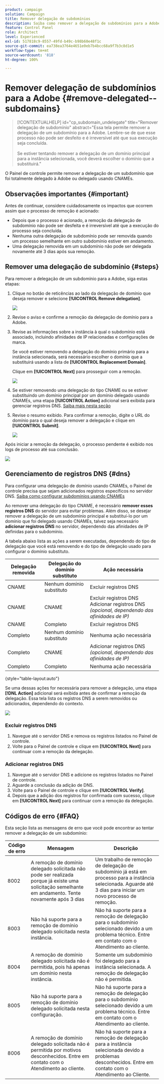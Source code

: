 ```yaml
---
product: campaign
solution: Campaign
title: Remover delegação de subdomínios
description: Saiba como remover a delegação de subdomínios para a Adobe.
feature: Control Panel
role: Architect
level: Experienced
exl-id: 517818c9-8557-49fd-b49c-b98b60e48f1c
source-git-commit: ea738ea3764e4651e0eb7b4bcc68a9f7b3c8d1e5
workflow-type: tm+mt
source-wordcount: '818'
ht-degree: 100%

---
```


# Remover delegação de subdomínios para a Adobe {#remove-delegated--subdomains}

>[!CONTEXTUALHELP]
>id="cp_subdomain_undelegate"
>title="Remover delegação de subdomínio"
>abstract="Essa tela permite remover a delegação de um subdomínio para a Adobe. Lembre-se de que esse processo não pode ser desfeito e é irreversível até que sua execução seja concluída.<br><br>Se estiver tentando remover a delegação de um domínio principal para a instância selecionada, você deverá escolher o domínio que a substituirá."

O Painel de controle permite remover a delegação de um subdomínio que foi totalmente delegado à Adobe ou delegado usando CNAMEs.

## Observações importantes {#important}

Antes de continuar, considere cuidadosamente os impactos que ocorrem assim que o processo de remoção é acionado:

* Depois que o processo é acionado, a remoção da delegação de subdomínio não pode ser desfeita e é irreversível até que a execução do processo seja concluída.
* Nenhuma outra delegação de subdomínio pode ser removida quando um processo semelhante em outro subdomínio estiver em andamento.
* Uma delegação removida em um subdomínio não pode ser delegada novamente até 3 dias após sua remoção.

## Remover uma delegação de subdomínio {#steps}

Para remover a delegação de um subdomínio para a Adobe, siga estas etapas:

1. Clique no botão de reticências ao lado da delegação de domínio que deseja remover e selecione **[!UICONTROL Remove delegation]**.

   ![](assets/undelegate-subdomain.png)

1. Revise o aviso e confirme a remoção da delegação de domínio para a Adobe.

1. Revise as informações sobre a instância à qual o subdomínio está associado, incluindo afinidades de IP relacionadas e configurações de marca.

   Se você estiver removendo a delegação do domínio primário para a instância selecionada, será necessário escolher o domínio que a substituirá usando a lista de **[!UICONTROL Replacement Domain]**.

   Clique em **[!UICONTROL Next]** para prosseguir com a remoção.

   ![](assets/undelegate-subdomain-details.png)

1. Se estiver removendo uma delegação do tipo CNAME ou se estiver substituindo um domínio principal por um domínio delegado usando CNAMEs, uma etapa **[!UICONTROL Action]** adicional será exibida para gerenciar registros DNS. [Saiba mais nesta seção](#dns)

1. Revise o resumo exibido. Para confirmar a remoção, digite o URL do domínio para o qual deseja remover a delegação e clique em **[!UICONTROL Submit]**.

   ![](assets/undelegate-submit.png)

Após iniciar a remoção da delegação, o processo pendente é exibido nos logs de processo até sua conclusão.

![](assets/undelegate-job.png)

## Gerenciamento de registros DNS {#dns}

Para configurar uma delegação de domínio usando CNAMEs, o Painel de controle precisa que sejam adicionados registros específicos no servidor DNS. [Saiba como configurar subdomínios usando CNAMEs](setting-up-new-subdomain.md#use-cnames)

Ao remover uma delegação do tipo CNAME, é necessário **remover esses registros DNS** do servidor para evitar problemas. Além disso, se desejar remover a delegação de um subdomínio principal e substituí-lo por um domínio que foi delegado usando CNAMEs, talvez seja necessário **adicionar registros DNS** no servidor, dependendo das afinidades de IP definidas para o subdomínio.

A tabela abaixo lista as ações a serem executadas, dependendo do tipo de delegação que você está removendo e do tipo de delegação usado para configurar o domínio substituto.

| Delegação removida | Delegação do domínio substituto | Ação necessária |
|  ---  |  ---  |  ---  |
| CNAME | Nenhum domínio substituto | Excluir registros DNS |
| CNAME | CNAME | Excluir registros DNS <br/>Adicionar registros DNS *(opcional, dependendo das afinidades de IP)* |
| CNAME | Completo | Excluir registros DNS |
| Completo | Nenhum domínio substituto | Nenhuma ação necessária |
| Completo | CNAME | Adicionar registros DNS *(opcional, dependendo das afinidades de IP)* |
| Completo | Completo | Nenhuma ação necessária |

{style="table-layout:auto"}

Se uma dessas ações for necessária para remover a delegação, uma etapa **[!DNL Action]** adicional será exibida antes de confirmar a remoção da delegação. Essa tela lista os registros DNS a serem removidos ou adicionados, dependendo do contexto.

![](assets/action-step.png)

### Excluir registros DNS

1. Navegue até o servidor DNS e remova os registros listados no Painel de controle.
1. Volte para o Painel de controle e clique em **[!UICONTROL Next]** para continuar com a remoção da delegação.

### Adicionar registros DNS

1. Navegue até o servidor DNS e adicione os registros listados no Painel de controle.
1. Aguarde a conclusão da adição de DNS.
1. Volte para o Painel de controle e clique em **[!UICONTROL Verify]**.
1. Depois que a adição dos registros for confirmada com sucesso, clique em **[!UICONTROL Next]** para continuar com a remoção da delegação.

## Códigos de erro {#FAQ}

Esta seção lista as mensagens de erro que você pode encontrar ao tentar remover a delegação de um subdomínio:

| Código de erro | Mensagem | Descrição |
|  ---  |  ---  |  ---  |
| 8002 | A remoção de domínio delegado solicitada não pode ser realizada porque já existe uma solicitação semelhante em andamento. Tente novamente após 3 dias | Um trabalho de remoção de delegação de subdomínio já está em processo para a instância selecionada. Aguarde até 3 dias para iniciar um novo processo de remoção. |
| 8003 | Não há suporte para a remoção de domínio delegado solicitada nesta instância. | Não há suporte para a remoção de delegação para o subdomínio selecionado devido a um problema técnico. Entre em contato com o Atendimento ao cliente. |
| 8004 | A remoção de domínio delegado solicitada não é permitida, pois há apenas um domínio nesta instância. | Somente um subdomínio foi delegado para a instância selecionada. A remoção de delegação não é permitida. |
| 8005 | Não há suporte para a remoção de domínio delegado solicitada nesta configuração. | Não há suporte para a remoção de delegação para o subdomínio selecionado devido a um problema técnico. Entre em contato com o Atendimento ao cliente. |
| 8006 | A remoção de domínio delegado solicitada não é permitida por motivos desconhecidos. Entre em contato com o Atendimento ao cliente. | Não há suporte para a remoção de delegação para a instância selecionada devido a problemas desconhecidos. Entre em contato com o Atendimento ao Cliente. |
